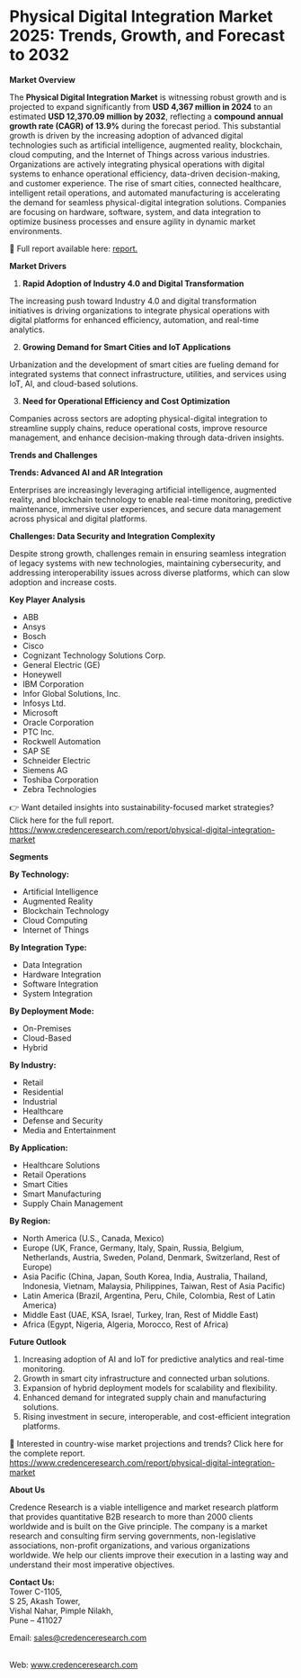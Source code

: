 # Physical Digital Integration Market 2025: Trends, Growth, and Forecast to 2032


<p><strong>Market Overview</strong></p>
<p>The <strong>Physical Digital Integration Market</strong> is witnessing robust growth and is projected to expand significantly from <strong>USD 4,367 million in 2024</strong> to an estimated <strong>USD 12,370.09 million by 2032</strong>, reflecting a <strong>compound annual growth rate (CAGR) of 13.9%</strong> during the forecast period. This substantial growth is driven by the increasing adoption of advanced digital technologies such as artificial intelligence, augmented reality, blockchain, cloud computing, and the Internet of Things across various industries. Organizations are actively integrating physical operations with digital systems to enhance operational efficiency, data-driven decision-making, and customer experience. The rise of smart cities, connected healthcare, intelligent retail operations, and automated manufacturing is accelerating the demand for seamless physical-digital integration solutions. Companies are focusing on hardware, software, system, and data integration to optimize business processes and ensure agility in dynamic market environments.</p>
<p>📌 Full report available here: <a href="https://www.credenceresearch.com/report/physical-digital-integration-market">report.</a></p>
<p><strong>Market Drivers</strong></p>
<ol>
<li><strong> Rapid Adoption of Industry 4.0 and Digital Transformation</strong></li>
</ol>
<p>The increasing push toward Industry 4.0 and digital transformation initiatives is driving organizations to integrate physical operations with digital platforms for enhanced efficiency, automation, and real-time analytics.</p>
<ol start="2">
<li><strong> Growing Demand for Smart Cities and IoT Applications</strong></li>
</ol>
<p>Urbanization and the development of smart cities are fueling demand for integrated systems that connect infrastructure, utilities, and services using IoT, AI, and cloud-based solutions.</p>
<ol start="3">
<li><strong> Need for Operational Efficiency and Cost Optimization</strong></li>
</ol>
<p>Companies across sectors are adopting physical-digital integration to streamline supply chains, reduce operational costs, improve resource management, and enhance decision-making through data-driven insights.</p>
<p><strong>Trends and Challenges</strong></p>
<p><strong>Trends: Advanced AI and AR Integration</strong></p>
<p>Enterprises are increasingly leveraging artificial intelligence, augmented reality, and blockchain technology to enable real-time monitoring, predictive maintenance, immersive user experiences, and secure data management across physical and digital platforms.</p>
<p><strong>Challenges: Data Security and Integration Complexity</strong></p>
<p>Despite strong growth, challenges remain in ensuring seamless integration of legacy systems with new technologies, maintaining cybersecurity, and addressing interoperability issues across diverse platforms, which can slow adoption and increase costs.</p>
<p><strong>Key Player Analysis</strong></p>
<ul>
<li>ABB</li>
<li>Ansys</li>
<li>Bosch</li>
<li>Cisco</li>
<li>Cognizant Technology Solutions Corp.</li>
<li>General Electric (GE)</li>
<li>Honeywell</li>
<li>IBM Corporation</li>
<li>Infor Global Solutions, Inc.</li>
<li>Infosys Ltd.</li>
<li>Microsoft</li>
<li>Oracle Corporation</li>
<li>PTC Inc.</li>
<li>Rockwell Automation</li>
<li>SAP SE</li>
<li>Schneider Electric</li>
<li>Siemens AG</li>
<li>Toshiba Corporation</li>
<li>Zebra Technologies</li>
</ul>
<p>👉 Want detailed insights into sustainability-focused market strategies? Click here for the full report. <a href="https://www.credenceresearch.com/report/physical-digital-integration-market">https://www.credenceresearch.com/report/physical-digital-integration-market</a></p>
<p><strong>Segments</strong></p>
<p><strong>By Technology:</strong></p>
<ul>
<li>Artificial Intelligence</li>
<li>Augmented Reality</li>
<li>Blockchain Technology</li>
<li>Cloud Computing</li>
<li>Internet of Things</li>
</ul>
<p><strong>By Integration Type:</strong></p>
<ul>
<li>Data Integration</li>
<li>Hardware Integration</li>
<li>Software Integration</li>
<li>System Integration</li>
</ul>
<p><strong>By Deployment Mode:</strong></p>
<ul>
<li>On-Premises</li>
<li>Cloud-Based</li>
<li>Hybrid</li>
</ul>
<p><strong>By Industry:</strong></p>
<ul>
<li>Retail</li>
<li>Residential</li>
<li>Industrial</li>
<li>Healthcare</li>
<li>Defense and Security</li>
<li>Media and Entertainment</li>
</ul>
<p><strong>By Application:</strong></p>
<ul>
<li>Healthcare Solutions</li>
<li>Retail Operations</li>
<li>Smart Cities</li>
<li>Smart Manufacturing</li>
<li>Supply Chain Management</li>
</ul>
<p><strong>By Region:</strong></p>
<ul>
<li>North America (U.S., Canada, Mexico)</li>
<li>Europe (UK, France, Germany, Italy, Spain, Russia, Belgium, Netherlands, Austria, Sweden, Poland, Denmark, Switzerland, Rest of Europe)</li>
<li>Asia Pacific (China, Japan, South Korea, India, Australia, Thailand, Indonesia, Vietnam, Malaysia, Philippines, Taiwan, Rest of Asia Pacific)</li>
<li>Latin America (Brazil, Argentina, Peru, Chile, Colombia, Rest of Latin America)</li>
<li>Middle East (UAE, KSA, Israel, Turkey, Iran, Rest of Middle East)</li>
<li>Africa (Egypt, Nigeria, Algeria, Morocco, Rest of Africa)</li>
</ul>
<p><strong>Future Outlook</strong></p>
<ol>
<li>Increasing adoption of AI and IoT for predictive analytics and real-time monitoring.</li>
<li>Growth in smart city infrastructure and connected urban solutions.</li>
<li>Expansion of hybrid deployment models for scalability and flexibility.</li>
<li>Enhanced demand for integrated supply chain and manufacturing solutions.</li>
<li>Rising investment in secure, interoperable, and cost-efficient integration platforms.</li>
</ol>
<p>📌 Interested in country-wise market projections and trends? Click here for the complete report.<br /> <a href="https://www.credenceresearch.com/report/physical-digital-integration-market">https://www.credenceresearch.com/report/physical-digital-integration-market</a></p>
<p><strong>About Us</strong></p>
<p>Credence Research is a viable intelligence and market research platform that provides quantitative B2B research to more than 2000 clients worldwide and is built on the Give principle. The company is a market research and consulting firm serving governments, non-legislative associations, non-profit organizations, and various organizations worldwide. We help our clients improve their execution in a lasting way and understand their most imperative objectives.</p>
<p><strong>Contact Us:</strong><br /> Tower C-1105,<br /> S 25, Akash Tower,<br /> Vishal Nahar, Pimple Nilakh,<br /> Pune &ndash; 411027</p>
<p>Email: <a href="mailto:sales@credenceresearch.com">sales@credenceresearch.com</a></p>
<p><br /> Web: <a href="http://www.credenceresearch.com">www.credenceresearch.com</a></p>
